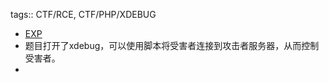 tags:: CTF/RCE, CTF/PHP/XDEBUG

- [EXP](https://github.com/vulhub/vulhub/blob/master/php/xdebug-rce/exp.py)
- 题目打开了xdebug，可以使用脚本将受害者连接到攻击者服务器，从而控制受害者。
-